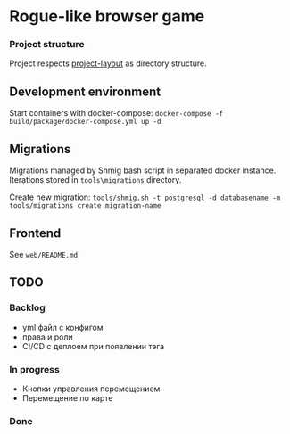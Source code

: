 # Rogue-like browser game

### Project structure
Project respects [project-layout](https://github.com/golang-standards/project-layout) as directory structure.

## Development environment

Start containers with docker-compose: `docker-compose -f build/package/docker-compose.yml up -d`

## Migrations
Migrations managed by Shmig bash script in separated docker instance. Iterations stored in `tools\migrations` directory.

Create new migration: `tools/shmig.sh -t postgresql -d databasename -m tools/migrations create migration-name`

## Frontend
See `web/README.md`

## TODO
### Backlog
  - yml файл с конфигом
  - права и роли
  - CI/CD с деплоем при появлении тэга

### In progress
  - Кнопки управления перемещением
  - Перемещение по карте

### Done
